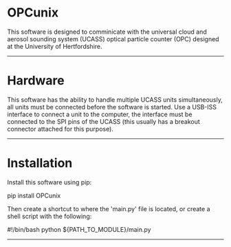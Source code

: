# OPCunix
This software is designed to comminicate with the universal cloud and aerosol sounding system (UCASS) optical particle counter (OPC) designed at the University of Hertfordshire.
***
# Hardware #
This software has the ability to handle multiple UCASS units simultaneously, all units must be connected before the software is started. Use a USB-ISS interface to connect a unit to the computer, the interface must be connected to the SPI pins of the UCASS (this usually has a breakout connector attached for this purpose).
***
# Installation #
Install this software using pip:

  pip install OPCunix

Then create a shortcut to where the 'main.py' file is located, or create a shell script with the following:

  #!/bin/bash
  python ${PATH_TO_MODULE}/main.py

***
